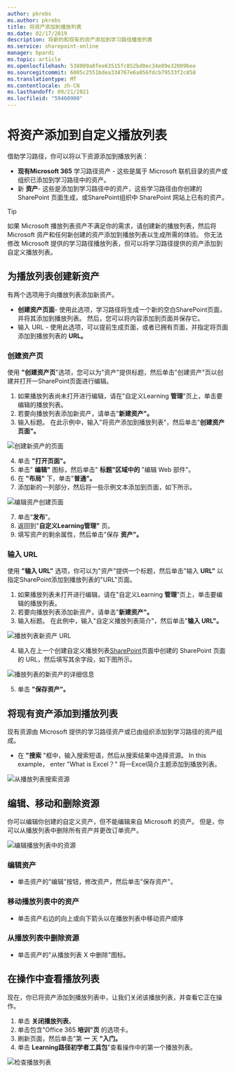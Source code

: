 ```yaml
---
author: pkrebs
ms.author: pkrebs
title: 将资产添加到播放列表
ms.date: 02/17/2019
description: 将新的和现有的资产添加到学习路径播放列表
ms.service: sharepoint-online
manager: bpardi
ms.topic: article
ms.openlocfilehash: 538009a8fee63515fc852bd0ec34e89e320096ee
ms.sourcegitcommit: 6005c2551bdea334767e6a056fdcb79533f2c858
ms.translationtype: MT
ms.contentlocale: zh-CN
ms.lasthandoff: 09/21/2021
ms.locfileid: "59460900"
---
```

# <a name="add-assets-to-a-custom-playlist"></a>将资产添加到自定义播放列表

借助学习路径，你可以将以下资源添加到播放列表：

- **现有Microsoft 365** 学习路径资产 - 这些是属于 Microsoft 联机目录的资产或组织已添加到学习路径中的资产。
- 新 **资产**- 这些是添加到学习路径中的资产，这些学习路径由你创建的 SharePoint 页面生成，或SharePoint组织中 SharePoint 网站上已有的资产。 

> [!TIP]
> 如果 Microsoft 播放列表资产不满足你的需求，请创建新的播放列表，然后将 Microsoft 资产和任何新创建的资产添加到播放列表以生成所需的体验。 你无法修改 Microsoft 提供的学习路径播放列表，但可以将学习路径提供的资产添加到自定义播放列表。   

## <a name="create-a-new-asset-for-a-playlist"></a>为播放列表创建新资产

有两个选项用于向播放列表添加新资产。

- **创建资产页面**- 使用此选项，学习路径将生成一个新的空白SharePoint页面，并将其添加到播放列表。 然后，您可以将内容添加到页面并保存它。  
- 输入 URL - 使用此选项，可以提前生成页面，或者已拥有页面，并指定将页面添加到播放列表的 **URL。**

### <a name="create-asset-page"></a>创建资产页 
使用 **"创建资产页**"选项，您可以为"资产"提供标题，然后单击"创建资产"页以创建并打开一SharePoint页面进行编辑。 

1.  如果播放列表尚未打开进行编辑，请在"自定义Learning **管理**"页上，单击要编辑的播放列表。 
2. 若要向播放列表添加新资产，请单击"**新建资产"。** 
3. 输入标题。 在此示例中，输入"将资产添加到播放列表"，然后单击"**创建资产页面"。**

![创建新资产的页面](media/cg-addassetcreatenewpage.png)

4. 单击 **"打开页面"。**
5. 单击" **编辑"** 图标，然后单击" **标题"区域中的** "编辑 Web 部件"。
6. 在 **"布局"** 下，单击"**普通"。** 
7. 添加新的一列部分，然后将一些示例文本添加到页面，如下所示。 

![编辑资产创建页面](media/cg-addassetcreatenewpageedit.png)

7. 单击“**发布**”。
8. 返回到"**自定义Learning管理"** 页。 
9. 填写资产的剩余属性，然后单击"保存 **资产"。**

### <a name="enter-the-url"></a>输入 URL
使用 **"输入 URL"** 选项，你可以为"资产"提供一个标题，然后单击"输入 **URL"** 以指定SharePoint添加到播放列表的"URL"页面。 

1.  如果播放列表未打开进行编辑，请在"自定义Learning **管理**"页上，单击要编辑的播放列表。 
2. 若要向播放列表添加新资产，请单击"**新建资产"。** 
3. 输入标题。 在此例中，输入"自定义播放列表简介"，然后单击"**输入 URL"。** 

![播放列表新资产 URL](media/cg-newplaylistasseturl.png)

4. 输入在上一个创建自定义播放列表[SharePoint](custom_createnewpage.md)页面中创建的 SharePoint 页面的 URL，然后填写其余字段，如下图所示。

![播放列表的新资产的详细信息](media/cg-newplaylistassetdetails.png)

5. 单击 **"保存资产"。** 

## <a name="add-an-existing-asset-to-a-playlist"></a>将现有资产添加到播放列表

现有资源由 Microsoft 提供的学习路径资产或已由组织添加到学习路径的资产组成。 

- 在 **"搜索** "框中，输入搜索短语，然后从搜索结果中选择资源。 In this example， enter "What is Excel？" 将一Excel简介主题添加到播放列表。

![从播放列表搜索资源](media/cg-existplaylistassetsearch.png)

## <a name="edit-move-and-delete-assets"></a>编辑、移动和删除资源
你可以编辑你创建的自定义资产，但不能编辑来自 Microsoft 的资产。 但是，你可以从播放列表中删除所有资产并更改订单资产。 

![编辑播放列表中的资源](media/cg-playlistassetedit.png)

### <a name="edit-an-asset"></a>编辑资产
- 单击资产的"编辑"按钮，修改资产，然后单击"保存资产"。 

### <a name="move-an-asset-in-a-playlist"></a>移动播放列表中的资产
- 单击资产右边的向上或向下箭头以在播放列表中移动资产顺序

### <a name="remove-an-asset-from-a-playlist"></a>从播放列表中删除资源
- 单击资产的"从播放列表 X 中删除"图标。 

## <a name="view-the-playlist-in-action"></a>在操作中查看播放列表
现在，你已将资产添加到播放列表中，让我们关闭该播放列表，并查看它正在操作。 

1. 单击 **关闭播放列表**。
2. 单击包含"Office 365 **培训"页** 的选项卡。
3. 刷新页面，然后单击"第 **一** 天 **"入门。**
4. 单击 **Learning路径初学者工具包**"查看操作中的第一个播放列表。 

![检查播放列表](media/cg-addassetcheckwork.png)
